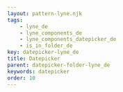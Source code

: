 ```yaml
---
layout: pattern-lyne.njk
tags: 
    - lyne_de
    - lyne_components_de
    - lyne_components_datepicker_de
    - is_in_folder_de
key: datepicker-lyne_de
title: Datepicker
parent: datepicker-folder-lyne_de
keywords: datepicker
order: 10
---
```

